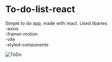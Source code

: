 # To-do-list-react
Simple to do app, made with react.
Used libaries\
-axios\
-framer-motion\
-vite\
-styled-components

![ToDo](https://user-images.githubusercontent.com/72619640/163011221-86203f0a-16bb-48a2-a40a-9e703154098e.png)
